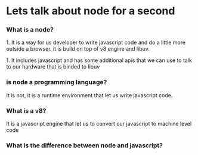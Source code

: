 # Lets talk about node for a second

<h3>What is a node?</h3>
<p>  
 1. It is a way for us developer to write javascript code and do a little more outside a browser. it is build on top of v8 engine and libuv.
</p>
<p>  
 1. It includes javascript and has some additional apis that we can use to talk to our hardware that is binded to libuv
</p>

<h3>is node a programming language?</h3>
<p>
 It is not, it is a runtime environment that let us write javascript code.
</p>

<h3>What is a v8?</h3>
<p>
 It is a javascript engine that let us to convert our javascript to machine level code
</p>

<h3>What is the difference between node and javascript?</h3>
